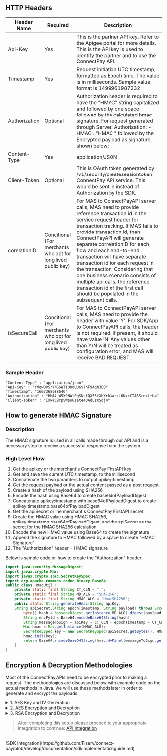 ## HTTP Headers
|Header Name  |Required   |Description|
|-------------|-----------|-----------|
|Api-Key      |Yes        |This is the partner API key. Refer to the Apigee portal for more details. This is the API key is used to identify the partner and to use the ConnectPay API.|
|Timestamp    |Yes        |Request initiation UTC timestamp, formatted as Epoch time. The value is in milliseconds. Sample value format is 1499961987232|
|Authorization|Optional   |Authorization header is required to have the "HMAC" string capitalized and followed by one space followed by the calculated hmac signature. For request generated through Server: Authorization: - HMAC . "HMAC " followed by the Encrypted payload as signature, shown below:|
|Content-Type |Yes        |application/JSON|
|Client-Token |Optional   |This is OAuth token generated by /v1/security/createsessiontoken ConnectPay API service. This would be sent in instead of Authorization by the SDK.|
|corelationID |Conditional (For merchants who opt for long lived public key)|For MAS to ConnectPayAPI server calls, MAS need to provide reference transaction id in the service request header for transaction tracking. If MAS fails to provide transaction id, then ConnectPayAPI will generate separate correlationID for each flow and each end-to-end transaction will have separate transaction id for each request in the transaction. Considering that one business scenario consists of multiple api calls, the reference transaction id of the first call should be populated in the subsequent calls.|
|isSecureCall |Conditional (For merchants who opt for long lived public key)|For MAS to ConnectPayAPI server calls, MAS need to provide the header with value ‘Y’. For SDK/App to ConnectPayAPI calls, the header is not required. If present, it should have value ‘N’ Any values other than Y/N will be treated as configuration error, and MAS will receive BAD REQUEST.|

### Sample Header
```
"Content-Type" : "application/json"
"Api-Key" : "YMgw8VSrYMG6WTIUnoUUGv7hF9Aqh3EO"
"Timestamp": "1607368688646"
"Authorization" : "HMAC W5X9NAlPgSNsfQX55fXbXrk3arzL6KxcCTA6SrnxL+U="
"Client-Token" : "IXwY1BYpvWpoGzete43AdLzXSdj4"
```
## How to generate HMAC Signature

### Description
The HMAC signature is used in all calls made through our API and is a necessary step to receive a successful response from the system.

### High Level Flow
1. Get the apikey or the merchant's ConnectPay FirstAPI key
2. Get and save the current UTC timestamp, to the millisecond
3. Concatenate the two paramters to output apikey:timestamp
4. Get the request payload or the actual content passed as a post request
5. Create a hash of the payload using SHA256
6. Encode the hash using Base64 to create base64ofPayloadDigest
7. Concatenate apikey:timestamp with base64ofPayloadDigest to create apikey:timestamp:base64ofPayloadDigest
8. Get the apiSecret or the merchant's ConnectPay FirstAPI secret
9. Create the HMAC value using HMAC SHA256, apikey:timestamp:base64ofPayloadDigest, and the apiSecret as the secret for the HMAC SHA256 calculation
10. Encode the new HMAC value using Base64 to create the signature
11. Append the signature to HMAC followed by a space to create "HMAC Signature"
12. The "Authorization" header = HMAC signature

Below is sample code on how to create the "Authorization" header:
```java
import java.security.MessageDigest;
import javax.crypto.Mac;
import javax.crypto.spec.SecretKeySpec;
import org.apache.commons.codec.binary.Base64;
public class HmacUtil {
    private static final String CT_CLN = ":";
    private static final String MD_ALG = "SHA-256";
    private static final String HMAC_ALG = "HmacSHA256";
    public static String generateHmac(String apiKey,
    String apiSecret,String epochTimestamp, String payload) throws Exception {
        byte[] hash = MessageDigest.getInstance(MD_ALG).digest(payload.getBytes());
        String encPyld = Base64.encodeBase64String(hash);
        String messageToSign = apiKey + CT_CLN + epochTimestamp + CT_CLN + encPyld;
        Mac hmac = Mac.getInstance(HMAC_ALG);
        SecretKeySpec key = new SecretKeySpec(apiSecret.getBytes(), HMAC_ALG);
        hmac.init(key);
        return Base64.encodeBase64String(hmac.doFinal(messageToSign.getBytes()));
    }
}
```
## Encryption & Decryption Methodologies 
Most of the ConnectPay APIs need to be encrypted prior to making a request. The methodologies are discussed below with example code on the actual methods in Java. We will use these methods later in order to generate and encrypt the payloads.

<details>
<summary>1. AES Key and IV Generation</summary>
<br>
<span style="font-size: 1.25em; color: var(--bs-heading-color)">
AES Key
</span> 

The AES Key generated must be size 256-bit in order for the Fiserv systems to decrypt the request payload. <p>

<span style="font-size: 1.25em; color: var(--bs-heading-color)">
IV
</span> 

The IV generated must be size 96-bit in order for the Fiserv systems to decrypt the request payload.

<span style="font-size: 1.25em; color: var(--bs-heading-color)">
Key Generator
</span> 

The AES Key and IV will be used to encrypt the actual request payload. Below is sample code on how to generate the merchant's AES key and IV:
```java
private static final char[] HEX_ARRAY = "0123456789abcdef".toCharArray(); 

private String randomHexString(int size) { 
    SecureRandom random = new SecureRandom(); 
    byte[] iv = new byte[count / 8]; 
    random.nextBytes(iv); 
    return bytesToHex(iv); 
} 

public static String bytesToHex(byte[] bytes) { 
    char[] hexChars = new char[bytes.length * 2]; 
    for (int j = 0; j < bytes.length; j++) { 
        int v = bytes[j] & 0xFF; 
        hexChars[j * 2] = HEX_ARRAY[v >>> 4]; 
        hexChars[j * 2 + 1] = HEX_ARRAY[v & 0x0F]; 
    } 
    return new String(hexChars); 
} 
```
</details>

<details>
<summary>2. AES Encryption and Decryption</summary>
<br>
The merchant must implement methods for AES encryption in order to encrypt the payload prior to making a call. <p>

<span style="font-size: 1.25em; color: var(--bs-heading-color)">
AES Specification
</span>

| Type | Value            | 
|------|------------------|
|ALGO  |AES               | 
|CIPHER| AES/GCM/NoPadding|

<span style="font-size: 1.25em; color: var(--bs-heading-color)">
AES Encryption
</span> 

AES Encryption will be used to encrypt the actual payload using the AES Key and IV generated before. Below is sample code on how to encrypt using AES:
```java
public class AesUtil {
    private static final String ALGO = "AES";
    private Cipher cipher = null;
    private SecretKey secretKey = null;
    private String initializationVector = null;
    private String correlationId = null;

    public static final int GCM_TAG_LENGTH_BIT = 128;
    private static final int IV_LENGTH_BYTE = 12;

    /**
    * Initialize cipher with IV and secret key
    */
    public void init(String encKey, String initializationVector, String correlationId) throws Exception {
        try {
            cipher = Cipher.getInstance(PartnerAlgo.AES_GCM_NoPadding.getValue());
        } catch (NoSuchAlgorithmException | NoSuchPaddingException e) {
            LOG.error("Exception in AesUtil.init {}", e);
            throw e;
        }
        this.secretKey = generateKey(encKey);
        this.initializationVector = initializationVector;
        this.correlationId = correlationId;
    }

    /**
    * encryption with secret key, IV and salt (IV value)
    */
    public String encrypt(String clearText, String correlationId) throws Exception {
        if (this.correlationId == null)
            this.correlationId = correlationId;
        try {
            byte[] encrypted = doFinal(Cipher.ENCRYPT_MODE, secretKey, initializationVector,
                clearText.getBytes("UTF-8"));
            byte[] IV_BYTES = hex(initializationVector);
            byte[] cipherTextWithIv = ByteBuffer.allocate(IV_BYTES.length + encrypted.length).put(IV_BYTES)
                .put(encrypted).array();
            return base64(cipherTextWithIv);
        } catch (UnsupportedEncodingException e) {
            LOG.error("Exception in AesUtil.encrypt {}", e);
            throw e;
        } catch (Exception e) {
            LOG.error("Exception in AesUtil.encrypt {}", e);
            throw e;
        }
    }

    private SecretKey generateKey(String encKey) {
        try {
            SecretKey key = new SecretKeySpec(hex(encKey), ALGO);
            return key;
        } catch (NumberFormatException | DecoderException e) {
            LOG.error("Exception in AesUtil.generateKey {}", e);
            return null;
        }
    }

    private byte[] doFinal(int encryptMode, SecretKey key, String iv, byte[] bytes) throws Exception {
        cipher.init(encryptMode, key, new GCMParameterSpec(GCM_TAG_LENGTH_BIT, hex(iv)));
        return cipher.doFinal(bytes);
    }
}
```

<span style="font-size: 1.25em; color: var(--bs-heading-color)">
AES Decryption
</span>

The AES decryption method will be used to decode the response payload using the AES key and IV once the process is complete. Below is sample code on how to decrypt using RSA:

```java
public class AesUtil {
    private static final String ALGO = "AES";
    private Cipher cipher = null;
    private SecretKey secretKey = null;
    private String initializationVector = null;
    private String correlationId = null;

    public static final int GCM_TAG_LENGTH_BIT = 128;
    private static final int IV_LENGTH_BYTE = 12;
    
    /**
    * Initialize cipher with IV and secret key
    */
    public void init(String encKey, String initializationVector, String correlationId) throws Exception {
        try {
            cipher = Cipher.getInstance(PartnerAlgo.AES_GCM_NoPadding.getValue());
        } catch (NoSuchAlgorithmException | NoSuchPaddingException e) {
            LOG.error("Exception in AesUtil.init {}", e);
            throw e;
        }
        this.secretKey = generateKey(encKey);
        this.initializationVector = initializationVector;
        this.correlationId = correlationId;
    }

    /**
    * Decryption with secret key, IV and salt (IV value)
    */
    public String decrypt(String ciphertext) throws Exception {
        try {
            ByteBuffer buffer = ByteBuffer.wrap(base64(ciphertext));
            byte[] iv = new byte[IV_LENGTH_BYTE];
            buffer.get(iv);
            byte[] extractedCipherText = new byte[buffer.remaining()];
            buffer.get(extractedCipherText);
            byte[] decrypted = doFinal(Cipher.DECRYPT_MODE, secretKey, initializationVector, extractedCipherText);
            return new String(decrypted, "UTF-8");
        } catch (UnsupportedEncodingException e) {
            LOG.error("Exception in AesUtil.decrypt {}", e);
            throw e;
        } catch (Exception e) {
            LOG.error("Exception in AesUtil.decrypt {}", e);
            throw e;
        }
    }

    private SecretKey generateKey(String encKey) {
        try {
            SecretKey key = new SecretKeySpec(hex(encKey), ALGO);
            return key;
        } catch (NumberFormatException | DecoderException e) {
            LOG.error("Exception in AesUtil.generateKey {}", e);
            return null;
        }
    }

    private byte[] doFinal(int encryptMode, SecretKey key, String iv, byte[] bytes) throws Exception {
        cipher.init(encryptMode, key, new GCMParameterSpec(GCM_TAG_LENGTH_BIT, hex(iv)));
        return cipher.doFinal(bytes);
    }
}
```
</details>

<details>
<summary>3. RSA Encryption and Decryption</summary>
<br>
The merchant must implement RSA Encryption in order to encrypt the AES key and IV using the RSA "publicKey" generated from the "Create Session Token" API.

<span style="font-size: 1.25em; color: var(--bs-heading-color)">
RSA Specification
</span>

| Type | Value                               | 
|------|-------------------------------------|
|ALGO  |RSA                                  | 
|CIPHER|RSA/None/OAEPwithSHA512AndMGF1Padding|

<span style="font-size: 1.25em; color: var(--bs-heading-color)">
RSA Encryption
</span>

RSA will be used to encrypt Components X and Y which are the AES Key and IV respectively. These are encrypted using the RSA public key obtained from the Create Session Token API. Below is sample code on how to encrypt using RSA:
```java
private static final String ALGORITHM = "RSA";  
public static String encrypt(byte[] publicKey, String inputData, String rsaAlgoType) throws Exception { 

    LOG.info("Start Encrypt"); 

    // Provider added for new algorithm (RSA/None/OAEPWithSHA512AndMGF1Padding) support 
    Security.addProvider(new org.bouncycastle.jce.provider.BouncyCastleProvider()); 

    X509EncodedKeySpec ks = new X509EncodedKeySpec(publicKey); 
    KeyFactory kf = KeyFactory.getInstance(ALGORITHM); 
    PublicKey key = kf.generatePublic(ks); 
    Cipher cipher = getCipher(rsaAlgoType); 
    cipher.init(Cipher.ENCRYPT_MODE, key); 
    byte[] cryptogram = cipher.doFinal(inputData.getBytes()); 
    final String encValue = new String(Base64.encodeBase64(cryptogram)); 
    return encValue; 
} 
```
<span style="font-size: 1.25em; color: var(--bs-heading-color)">
RSA Decryption
</span>

Below is sample code on how to decrypt using RSA however, the Merchant may not need decryption methods for RSA since the Fiserv backend will decrypt the request payload in order to process the request. The merchant may still want to decrypt the request payload based on a variety of different factors. Below is a sample code on how to decrypt using RSA:
```java
private static final String ALGORITHM = "RSA";  
public static String decrypt(byte[] privateKey, String inputData,String rsaAlgoType) throws Exception { 
    LOG.info("Start Decrypt"); 
    PrivateKey key = KeyFactory.getInstance(ALGORITHM).generatePrivate(new PKCS8EncodedKeySpec(privateKey)); 
    Cipher cipher = getCipher(rsaAlgoType); 
    cipher.init(Cipher.DECRYPT_MODE, key); 
    byte[] decryptedBytes = cipher.doFinal(Base64.decodeBase64(inputData)); 
    LOG.info("End Decrypt"); 
    return new String(decryptedBytes, "UTF-8"); 
} 
```
</details>

>After completing this setup please proceed to your appropriate integration to continue: 
[API Integration](https://github.com/Fiserv/connect-pay/blob/develop/documentation/implementationguide.md)
<br>
[SDK Integration](https://github.com/Fiserv/connect-pay/blob/develop/documentation/sdkimplementationguide.md)
